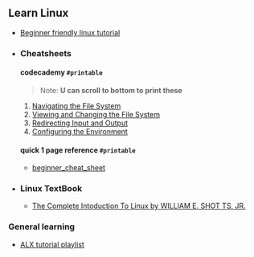 ## Learn Linux
- [Beginner friendly linux tutorial](https://www.javatpoint.com/linux-directories)
- ### Cheatsheets
	#### codecademy `#printable`
	> Note: **U can scroll to bottom to print these**
	1. [Navigating the File System](https://www.codecademy.com/learn/learn-the-command-line/modules/learn-the-command-line-navigation/cheatsheet)
	2. [Viewing and Changing the File System](https://www.codecademy.com/learn/learn-the-command-line/modules/learn-the-command-line-manipulation/cheatsheet)
	3. [Redirecting Input and Output]([https://](https://www.codecademy.com/learn/learn-the-command-line/modules/learn-the-command-line-redirection/cheatsheet))
	4. [Configuring the Environment]([https://](https://www.codecademy.com/learn/learn-the-command-line/modules/learn-the-command-line-environment/cheatsheet))
	#### quick 1 page reference `#printable`
	- [beginner_cheat_sheet](files/Linux_Cheat_Sheet_Good_for_Beginners.pdf)
- ### Linux TextBook
	- [The Complete Intoduction To Linux by WILLIAM E. SHOT TS, JR.](./files/The_LINUX_Command_Line_Complete_Introduction.pdf)
### General learning
- [ALX tutorial playlist](https://www.youtube.com/watch?v=C-U3hgTHb34&list=PLTpdEvFxLcXxrnqi8kG911a19QXz1bxRi)
  